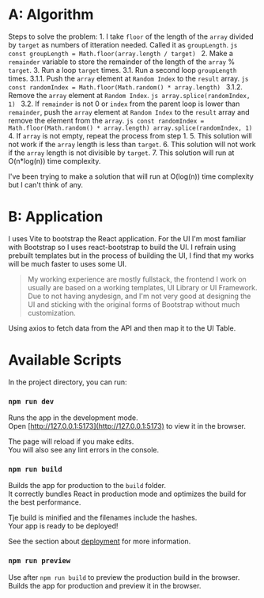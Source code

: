 # A: Algorithm
Steps to solve the problem:
    1. I take `floor` of the length of the `array` divided by `target` as numbers of itteration needed. Called it as `groupLength`.
        ```js
        const groupLength = Math.floor(array.length / target)
        ```
    2. Make a `remainder` variable to store the remainder of the length of the `array` % `target`.
    3. Run a loop `target` times.
        3.1. Run a second loop `groupLength` times.
            3.1.1. Push the `array` element at `Random Index` to the `result` array. 
                ```js
                const randomIndex = Math.floor(Math.random() * array.length)
                ```
            3.1.2. Remove the `array` element at `Random Index`.
                ```js
                array.splice(randomIndex, 1)
                ```
        3.2. If `remainder` is not 0 or `index` from the parent loop is lower than `remainder`, push the `array` element at `Random Index` to the `result` array and remove the element from the `array`.
            ```js
            const randomIndex = Math.floor(Math.random() * array.length)
            array.splice(randomIndex, 1)
            ```
    4. If `array` is not empty, repeat the process from step 1.
    5. This solution will not work if the `array` length is less than `target`.
    6. This solution will not work if the `array` length is not divisible by `target`.
    7. This solution will run at O(n*log(n)) time complexity.

I've been trying to make a solution that will run at O(log(n)) time complexity but I can't think of any.

# B: Application
I uses Vite to bootstrap the React application.
For the UI I'm most familiar with Bootstrap so I uses react-bootstrap to build the UI. I refrain using prebuilt templates but in the process of building the UI, I find that my works will be much faster to uses some UI.

> My working experience are mostly fullstack, the frontend I work on usually are based on a working templates, UI Library or UI Framework.
> Due to not having anydesign, and I'm not very good at designing the UI and sticking with the original forms of Bootstrap without much customization.

Using axios to fetch data from the API and then map it to the UI Table.

# Available Scripts

In the project directory, you can run:

### `npm run dev`

Runs the app in the development mode.\
Open [http://127.0.0.1:5173](http://127.0.0.1:5173) to view it in the browser.

The page will reload if you make edits.\
You will also see any lint errors in the console.

### `npm run build`
Builds the app for production to the `build` folder.\
It correctly bundles React in production mode and optimizes the build for the best performance.

Tje build is minified and the filenames include the hashes.\
Your app is ready to be deployed!

See the section about [deployment](https://vitejs.dev/guide/static-deploy.html) for more information.

### `npm run preview`
Use after `npm run build` to preview the production build in the browser.
Builds the app for production and preview it in the browser.
